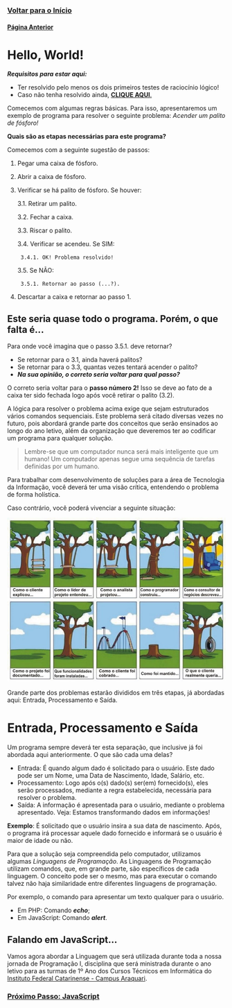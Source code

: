### [**Voltar para o Início**](https://github.com/2023-PROG-IFC/Programacao)

#### [**Página Anterior**](../01_03_desafios/)

# Hello, World!

***Requisitos para estar aqui:***
- Ter resolvido pelo menos os dois primeiros testes de raciocínio lógico!
- Caso não tenha resolvido ainda, [**CLIQUE AQUI**.](../01_02_desafios/)


Comecemos com algumas regras básicas. Para isso, apresentaremos um exemplo de programa para resolver o seguinte problema: *Acender um palito de fósforo!*

**Quais são as etapas necessárias para este programa?**

Comecemos com a seguinte sugestão de passos:

1. Pegar uma caixa de fósforo.
2. Abrir a caixa de fósforo.
3. Verificar se há palito de fósforo. Se houver:
   
   3.1. Retirar um palito.
   
   3.2. Fechar a caixa.

   3.3. Riscar o palito.

   3.4. Verificar se acendeu. Se SIM:

        3.4.1. OK! Problema resolvido!
   
   3.5. Se NÃO:
   
        3.5.1. Retornar ao passo (...?).
    
4. Descartar a caixa e retornar ao passo 1.


## Este seria quase todo o programa. Porém, o que falta é...

Para onde você imagina que o passo 3.5.1. deve retornar?
- Se retornar para o 3.1, ainda haverá palitos?
- Se retornar para o 3.3, quantas vezes tentará acender o palito?
- ***Na sua opinião, o correto seria voltar para qual passo?***

O correto seria voltar para o **passo número 2!** Isso se deve ao fato de a caixa ter sido fechada logo após você retirar o palito (3.2).

A lógica para resolver o problema acima exige que sejam estruturados vários comandos sequenciais. Este problema será citado diversas vezes no futuro, pois abordará grande parte dos conceitos que serão ensinados ao longo do ano letivo, além da organização que deveremos ter ao codificar um programa para qualquer solução.

> Lembre-se que um computador nunca será mais inteligente que um humano! Um computador apenas segue uma sequência de tarefas definidas por um humano.

Para trabalhar com desenvolvimento de soluções para a área de Tecnologia da Informação, você deverá ter uma visão crítica, entendendo o problema de forma holística.

Caso contrário, você poderá vivenciar a seguinte situação:

![Desenvolvimento de Software](software.jpg)

Grande parte dos problemas estarão divididos em três etapas, já abordadas aqui: Entrada, Processamento e Saída.

# Entrada, Processamento e Saída

Um programa sempre deverá ter esta separação, que inclusive já foi abordada aqui anteriormente. O que são cada uma delas?
* Entrada: É quando algum dado é solicitado para o usuário. Este dado pode ser um Nome, uma Data de Nascimento, Idade, Salário, etc.
* Processamento: Logo após o(s) dado(s) ser(em) fornecido(s), eles serão processados, mediante a regra estabelecida, necessária para resolver o problema.
* Saída: A informação é apresentada para o usuário, mediante o problema apresentado. Veja: Estamos transformando dados em informações!

**Exemplo**: É solicitado que o usuário insira a sua data de nascimento. Após, o programa irá processar aquele dado fornecido e informará se o usuário é maior de idade ou não.

Para que a solução seja compreendida pelo computador, utilizamos algumas *Linguagens de Programação*. As Linguagens de Programação utilizam comandos, que, em grande parte, são específicos de cada linguagem. O conceito pode ser o mesmo, mas para executar o comando talvez não haja similaridade entre diferentes linguagens de programação.

Por exemplo, o comando para apresentar um texto qualquer para o usuário.
- Em PHP: Comando ***echo***;
- Em JavaScript: Comando ***alert***.

## Falando em JavaScript...

Vamos agora abordar a Linguagem que será utilizada durante toda a nossa jornada de Programação I, disciplina que será ministrada durante o ano letivo para as turmas de 1º Ano dos Cursos Técnicos em Informática do [Instituto Federal Catarinense - Campus Araquari](https://araquari.ifc.edu.br).

### [**<u>Próximo Passo: JavaScript</u>**](../01_05_JS/)